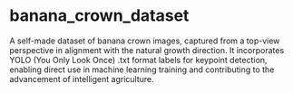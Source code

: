 # banana_crown_dataset
A self-made dataset of banana crown images, captured from a top-view perspective in alignment with the natural growth direction. It incorporates YOLO (You Only Look Once) .txt format labels for keypoint detection, enabling direct use in machine learning training and contributing to the advancement of intelligent agriculture.
